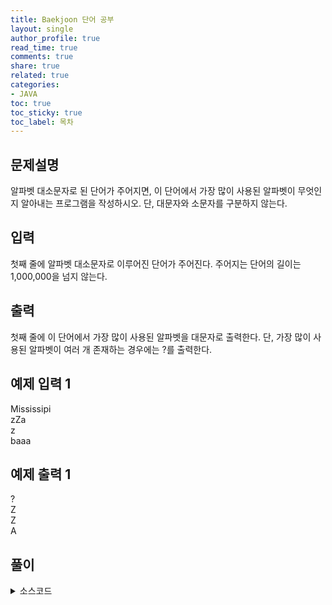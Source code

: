 ```yaml
---
title: Baekjoon 단어 공부
layout: single
author_profile: true
read_time: true
comments: true
share: true
related: true
categories:
- JAVA
toc: true
toc_sticky: true
toc_label: 목차
---
```


## 문제설명
알파벳 대소문자로 된 단어가 주어지면, 이 단어에서 가장 많이 사용된 알파벳이 무엇인지 알아내는 프로그램을 작성하시오. 단, 대문자와 소문자를 구분하지 않는다.<br>


## 입력
첫째 줄에 알파벳 대소문자로 이루어진 단어가 주어진다. 주어지는 단어의 길이는 1,000,000을 넘지 않는다.<br>


## 출력
첫째 줄에 이 단어에서 가장 많이 사용된 알파벳을 대문자로 출력한다. 단, 가장 많이 사용된 알파벳이 여러 개 존재하는 경우에는 ?를 출력한다.<br>


## 예제 입력 1 
Mississipi<br>
zZa<br>
z<br>
baaa<br>

## 예제 출력 1
?<br>
Z<br>
Z<br>
A<br>
 


## 풀이

<details>
<summary>소스코드</summary>
<div markdown="1">

```java
import java.util.*;

public class Main {
    public static void main(String[] args) {
        Scanner sc = new Scanner(System.in);
        
        String st = sc.nextLine().toUpperCase();
        
        int[] cnt = new int[26];
        int max = 0;
        char result = '?';
        
        for(int i = 0; i < st.length(); i++) {
            cnt[st.charAt(i)-65]++;
            
            if(max < cnt[st.charAt(i)-65]) {
            	max = cnt[st.charAt(i)-65];
            	result = st.charAt(i);
            }else if(max == cnt[st.charAt(i)-65]) {
            	result = '?';
            }
        }
        System.out.println(result);
    }
}
```
</div>
</details>

